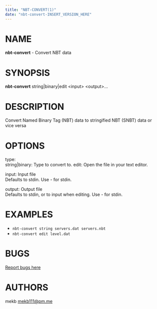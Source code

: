 ```yaml
---
title: "NBT-CONVERT(1)"
date: "nbt-convert-INSERT_VERSION_HERE"
---
```


# NAME

**nbt-convert** - Convert NBT data

# SYNOPSIS

**nbt-convert** string|binary|edit \<input\> \<output\>...

# DESCRIPTION

Convert Named Binary Tag (NBT) data to stringified NBT (SNBT) data or vice versa

# OPTIONS

type:\
string|binary: Type to convert to. edit: Open the file in your text editor.

input: Input file\
Defaults to stdin. Use - for stdin.

output: Output file\
Defaults to stdin, or to input when editing. Use - for stdin.

# EXAMPLES

- `nbt-convert string servers.dat servers.nbt`
- `nbt-convert edit level.dat`

# BUGS

[Report bugs here](https://github.com/mekb-turtle/nbt-convert/issues)

# AUTHORS

mekb <mekb111@pm.me>
